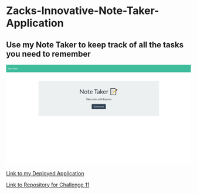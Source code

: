# Zacks-Innovative-Note-Taker-Application

## Use my Note Taker to keep track of all the tasks you need to remember

![alt text][screenshot]

[screenshot]:./public/assets/images/screenshot-of-deployed-challenge-11-application.PNG

[Link to my Deployed Application](https://zacks-note-taker-app.herokuapp.com/)

[Link to Repository for Challenge 11](https://github.com/yks2728/Zacks-Innovative-Note-Taker-Application)